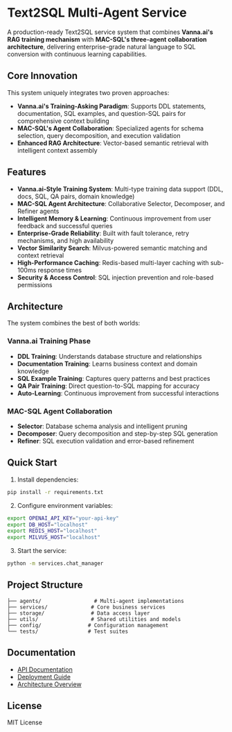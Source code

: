 # Text2SQL Multi-Agent Service

A production-ready Text2SQL service system that combines **Vanna.ai's RAG training mechanism** with **MAC-SQL's three-agent collaboration architecture**, delivering enterprise-grade natural language to SQL conversion with continuous learning capabilities.

## Core Innovation

This system uniquely integrates two proven approaches:

- **Vanna.ai's Training-Asking Paradigm**: Supports DDL statements, documentation, SQL examples, and question-SQL pairs for comprehensive context building
- **MAC-SQL's Agent Collaboration**: Specialized agents for schema selection, query decomposition, and execution validation
- **Enhanced RAG Architecture**: Vector-based semantic retrieval with intelligent context assembly

## Features

- **Vanna.ai-Style Training System**: Multi-type training data support (DDL, docs, SQL, QA pairs, domain knowledge)
- **MAC-SQL Agent Architecture**: Collaborative Selector, Decomposer, and Refiner agents
- **Intelligent Memory & Learning**: Continuous improvement from user feedback and successful queries
- **Enterprise-Grade Reliability**: Built with fault tolerance, retry mechanisms, and high availability
- **Vector Similarity Search**: Milvus-powered semantic matching and context retrieval
- **High-Performance Caching**: Redis-based multi-layer caching with sub-100ms response times
- **Security & Access Control**: SQL injection prevention and role-based permissions

## Architecture

The system combines the best of both worlds:

### Vanna.ai Training Phase
- **DDL Training**: Understands database structure and relationships
- **Documentation Training**: Learns business context and domain knowledge
- **SQL Example Training**: Captures query patterns and best practices
- **QA Pair Training**: Direct question-to-SQL mapping for accuracy
- **Auto-Learning**: Continuous improvement from successful interactions

### MAC-SQL Agent Collaboration
- **Selector**: Database schema analysis and intelligent pruning
- **Decomposer**: Query decomposition and step-by-step SQL generation
- **Refiner**: SQL execution validation and error-based refinement

## Quick Start

1. Install dependencies:
```bash
pip install -r requirements.txt
```

2. Configure environment variables:
```bash
export OPENAI_API_KEY="your-api-key"
export DB_HOST="localhost"
export REDIS_HOST="localhost"
export MILVUS_HOST="localhost"
```

3. Start the service:
```bash
python -m services.chat_manager
```

## Project Structure

```
├── agents/                 # Multi-agent implementations
├── services/              # Core business services
├── storage/               # Data access layer
├── utils/                 # Shared utilities and models
├── config/               # Configuration management
└── tests/                # Test suites
```

## Documentation

- [API Documentation](docs/api.md)
- [Deployment Guide](docs/deployment.md)
- [Architecture Overview](docs/architecture.md)

## License

MIT License